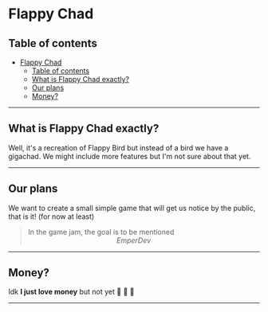 <!-- Headings -->
# Flappy Chad

## Table of contents
<!--  TOC  -->
- [Flappy Chad](#flappy-chad)
  - [Table of contents](#table-of-contents)
  - [What is Flappy Chad exactly?](#what-is-flappy-chad-exactly)
  - [Our plans](#our-plans)
  - [Money?](#money)

___

## What is Flappy Chad exactly?

Well, it's a recreation of Flappy Bird but instead of a bird we have a gigachad.
We might include more features but I'm not sure about that yet.

___

## Our plans

We want to create a small simple game that will get us notice by the public, that is it! (for now at least)

> In the game jam, the goal is to be mentioned\
> &nbsp;  &nbsp; &nbsp; &nbsp; &nbsp; &nbsp;&nbsp; &nbsp; &nbsp; &nbsp; &nbsp; &nbsp; &nbsp; &nbsp; &nbsp; &nbsp; &nbsp; &nbsp; &nbsp; &nbsp; &nbsp; &nbsp; &nbsp; *EmperDev*

___

## Money?

Idk **I just love money** but not yet :money_with_wings: :money_with_wings:
:money_with_wings:
___
